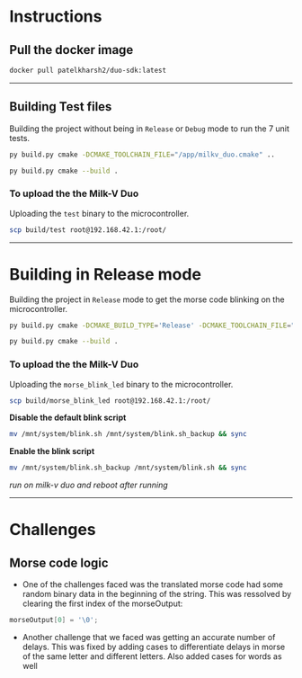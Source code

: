 # Instructions

## Pull the docker image
```bash
docker pull patelkharsh2/duo-sdk:latest
```
---
## Building Test files

Building the project without being in `Release` or `Debug` mode to run the 7 unit tests.
```bash
py build.py cmake -DCMAKE_TOOLCHAIN_FILE="/app/milkv_duo.cmake" ..
```

```bash 
py build.py cmake --build . 
```

### To upload the the Milk-V Duo
Uploading the `test` binary to the microcontroller.
```bash
scp build/test root@192.168.42.1:/root/
```
---
# Building in Release mode
Building the project in `Release` mode to get the morse code blinking on the microcontroller.
```bash 
py build.py cmake -DCMAKE_BUILD_TYPE='Release' -DCMAKE_TOOLCHAIN_FILE="/app/milkv_duo.cmake" ..
```
```bash 
py build.py cmake --build . 
```

### To upload the the Milk-V Duo
Uploading the `morse_blink_led` binary to the microcontroller.
```bash
scp build/morse_blink_led root@192.168.42.1:/root/
```

**Disable the default blink script**
```bash
mv /mnt/system/blink.sh /mnt/system/blink.sh_backup && sync
```


**Enable the blink script**
```bash
mv /mnt/system/blink.sh_backup /mnt/system/blink.sh && sync
```
*run on milk-v duo and reboot after running*

---
# Challenges

## Morse code logic
- One of the challenges faced was the translated morse code had some random binary data in the beginning of the string. This was ressolved by clearing the first index of the morseOutput: 
```c 
morseOutput[0] = '\0'; 
```

- Another challenge that we faced was getting an accurate number of delays. This was fixed by adding cases to differentiate delays in morse of the same letter and different letters. Also added cases for words as well
